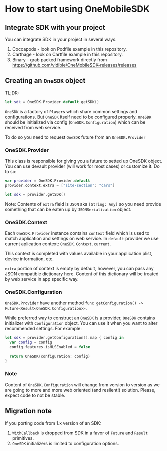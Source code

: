 # How to start using OneMobileSDK

## Integrate SDK with your project

You can integrate SDK in your project in several ways. 

1. Cocoapods - look on Podfile example in this repository.
2. Carthage - look on Cartfile example in this repository.
3. Binary - grab packed framework directly from https://github.com/vidible/OneMobileSDK-releases/releases

## Creating an `OneSDK` object

TL;DR:
```swift
let sdk = OneSDK.Provider.default.getSDK()
```

`OneSDK` is a factory of `Player`s which share common settings and configurations. 
But `OneSDK` itself need to be configured properly. 
`OneSDK` should be initialized via config (`OneSDK.Configuration`) which can be received from web service. 

To do so you need to request `OneSDK` future from an `OneSDK.Provider`

### OneSDK.Provider

This class is responsible for giving you a future to setted up OneSDK object. 
You can use devault provider (will work for most cases) or customize it. Do to so:
```swift
var provider = OneSDK.Provider.default
provider.context.extra = ["site-section": "cars"]

let sdk = provider.getSDK()
```
Note: Contents of `extra` field is `JSON` aka `[String: Any]` 
so you need provide something that can be eaten up by `JSONSerialization` object.

### OneSDK.Context

Each `OneSDK.Provider` instance contains `context` field which is used to match application and settings on web service.
In `default` provider we use current aplication context: `OneSDK.Context.current`.

This context is completed with values available in your application plist, device information, etc. 

`extra` portion of context is empty by default, however, you can pass any JSON compatible dictionary here. 
Content of this dictionary will be treated by web service in app specific way.

### OneSDK.Configuration

`OneSDK.Provider` have another method `func getConfiguration() -> Future<Result<OneSDK.Configuration>>`.

While preferred way to construct an `OneSDK` is a provider, `OneSDK` contains initializer with `Configuration` object. 
You can use it when you want to alter recommended settings. For example:
```swift
let sdk = provider.getConfiguration().map { config in 
  var config = config
  config.features.isHLSEnabled = false
  
  return OneSDK(configuration: config)
}
```

### Note
Content of `OneSDK.Configuration` will change from version to version 
as we are going to more and more web oriented (and resilent!) solution.
Please, expect code to not be stable. 

Migration note
-----

If you porting code from 1.x version of an SDK:

1. `WithCallback` is dropped from SDK in a favor of `Future` and `Result` primitives.
2. `OneSDK` initializers is limited to configuration options. 
